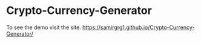 # Crypto-Currency-Generator

To see the demo visit the site.
https://samirgrg1.github.io/Crypto-Currency-Generator/
